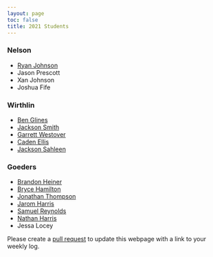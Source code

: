```yaml
---
layout: page
toc: false
title: 2021 Students
---
```


### Nelson
* [Ryan Johnson](https://ryancj14.github.io/ryancj14/pages/log)
* Jason Prescott
* Xan Johnson
* Joshua Fife

### Wirthlin
* [Ben Glines](https://benglines.github.io/immerse-website/pages/log/)
* [Jackson Smith](https://rjsmith1999.github.io/IMMERSE/pages/log/)
* [Garrett Westover](https://supeon.github.io/garrettx/pages/log)
* [Caden Ellis](https://caden-ellis77.github.io/ImmerseSite/pages/log/)
* [Jackson Sahleen](https://jacksonsahleen.github.io/IMMERSE_2021_log/)

### Goeders
* [Brandon Heiner](https://heinerb1.github.io/pages/log/)
* [Bryce Hamilton](https://brycejh.github.io/CCL_Page/pages/log/)
* [Jonathan Thompson](https://jonath48.github.io/pages/log/)
* [Jarom Harris](https://jaromharris.github.io/immerse/)
* [Samuel Reynolds](https://thedhcreator.github.io/pages/log/)
* [Nathan Harris](http://betacircuit.net/projects/IMMERSE/log/)
* Jessa Locey

Please create a [pull request](https://github.com/byu-cpe/ComputingBootCamp/pulls) to update this webpage with a link to your weekly log.
